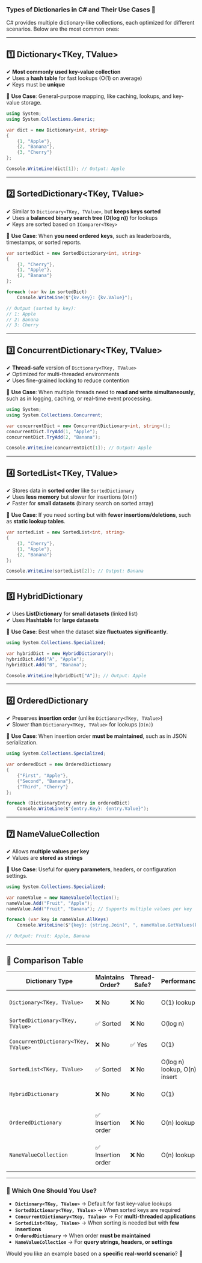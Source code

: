 ### **Types of Dictionaries in C# and Their Use Cases 📌**  

C# provides multiple dictionary-like collections, each optimized for different scenarios. Below are the most common ones:

---

## **1️⃣ Dictionary<TKey, TValue>**  
✔ **Most commonly used key-value collection**  
✔ Uses a **hash table** for fast lookups (O(1) on average)  
✔ Keys must be **unique**  

🔹 **Use Case**: General-purpose mapping, like caching, lookups, and key-value storage.

```csharp
using System;
using System.Collections.Generic;

var dict = new Dictionary<int, string>
{
    {1, "Apple"},
    {2, "Banana"},
    {3, "Cherry"}
};

Console.WriteLine(dict[1]); // Output: Apple
```

---

## **2️⃣ SortedDictionary<TKey, TValue>**  
✔ Similar to `Dictionary<TKey, TValue>`, but **keeps keys sorted**  
✔ Uses a **balanced binary search tree (O(log n))** for lookups  
✔ Keys are sorted based on `IComparer<TKey>`  

🔹 **Use Case**: When **you need ordered keys**, such as leaderboards, timestamps, or sorted reports.

```csharp
var sortedDict = new SortedDictionary<int, string>
{
    {3, "Cherry"},
    {1, "Apple"},
    {2, "Banana"}
};

foreach (var kv in sortedDict)
    Console.WriteLine($"{kv.Key}: {kv.Value}");

// Output (sorted by key):
// 1: Apple
// 2: Banana
// 3: Cherry
```

---

## **3️⃣ ConcurrentDictionary<TKey, TValue>**  
✔ **Thread-safe** version of `Dictionary<TKey, TValue>`  
✔ Optimized for multi-threaded environments  
✔ Uses fine-grained locking to reduce contention  

🔹 **Use Case**: When multiple threads need to **read and write simultaneously**, such as in logging, caching, or real-time event processing.

```csharp
using System;
using System.Collections.Concurrent;

var concurrentDict = new ConcurrentDictionary<int, string>();
concurrentDict.TryAdd(1, "Apple");
concurrentDict.TryAdd(2, "Banana");

Console.WriteLine(concurrentDict[1]); // Output: Apple
```

---

## **4️⃣ SortedList<TKey, TValue>**  
✔ Stores data in **sorted order** like `SortedDictionary`  
✔ Uses **less memory** but slower for insertions (`O(n)`)  
✔ Faster for **small datasets** (binary search on sorted array)  

🔹 **Use Case**: If you need sorting but with **fewer insertions/deletions**, such as **static lookup tables**.

```csharp
var sortedList = new SortedList<int, string>
{
    {3, "Cherry"},
    {1, "Apple"},
    {2, "Banana"}
};

Console.WriteLine(sortedList[2]); // Output: Banana
```

---

## **5️⃣ HybridDictionary**  
✔ Uses **ListDictionary** for **small datasets** (linked list)  
✔ Uses **Hashtable** for **large datasets**  

🔹 **Use Case**: Best when the dataset **size fluctuates significantly**.

```csharp
using System.Collections.Specialized;

var hybridDict = new HybridDictionary();
hybridDict.Add("A", "Apple");
hybridDict.Add("B", "Banana");

Console.WriteLine(hybridDict["A"]); // Output: Apple
```

---

## **6️⃣ OrderedDictionary**  
✔ Preserves **insertion order** (unlike `Dictionary<TKey, TValue>`)  
✔ Slower than `Dictionary<TKey, TValue>` for lookups (`O(n)`)  

🔹 **Use Case**: When insertion order **must be maintained**, such as in JSON serialization.

```csharp
using System.Collections.Specialized;

var orderedDict = new OrderedDictionary
{
    {"First", "Apple"},
    {"Second", "Banana"},
    {"Third", "Cherry"}
};

foreach (DictionaryEntry entry in orderedDict)
    Console.WriteLine($"{entry.Key}: {entry.Value}");
```

---

## **7️⃣ NameValueCollection**  
✔ Allows **multiple values per key**  
✔ Values are **stored as strings**  

🔹 **Use Case**: Useful for **query parameters**, headers, or configuration settings.

```csharp
using System.Collections.Specialized;

var nameValue = new NameValueCollection();
nameValue.Add("Fruit", "Apple");
nameValue.Add("Fruit", "Banana"); // Supports multiple values per key

foreach (var key in nameValue.AllKeys)
    Console.WriteLine($"{key}: {string.Join(", ", nameValue.GetValues(key))}");

// Output: Fruit: Apple, Banana
```

---

## **🔹 Comparison Table**
| **Dictionary Type**       | **Maintains Order?** | **Thread-Safe?** | **Performance** | **Best Use Case** |
|--------------------------|------------------|--------------|----------------|---------------|
| `Dictionary<TKey, TValue>` | ❌ No | ❌ No | O(1) lookup | General key-value storage |
| `SortedDictionary<TKey, TValue>` | ✅ Sorted | ❌ No | O(log n) | Sorted key lookups |
| `ConcurrentDictionary<TKey, TValue>` | ❌ No | ✅ Yes | O(1) | Multi-threaded apps |
| `SortedList<TKey, TValue>` | ✅ Sorted | ❌ No | O(log n) lookup, O(n) insert | Small static sorted data |
| `HybridDictionary` | ❌ No | ❌ No | O(1) | Datasets that grow dynamically |
| `OrderedDictionary` | ✅ Insertion order | ❌ No | O(n) lookup | Need to preserve insertion order |
| `NameValueCollection` | ✅ Insertion order | ❌ No | O(n) lookup | Storing multiple values per key |

---

### **🚀 Which One Should You Use?**
- **`Dictionary<TKey, TValue>`** → Default for fast key-value lookups  
- **`SortedDictionary<TKey, TValue>`** → When sorted keys are required  
- **`ConcurrentDictionary<TKey, TValue>`** → For **multi-threaded applications**  
- **`SortedList<TKey, TValue>`** → When sorting is needed but with **few insertions**  
- **`OrderedDictionary`** → When order **must be maintained**  
- **`NameValueCollection`** → For **query strings, headers, or settings**  

Would you like an example based on a **specific real-world scenario**? 🚀